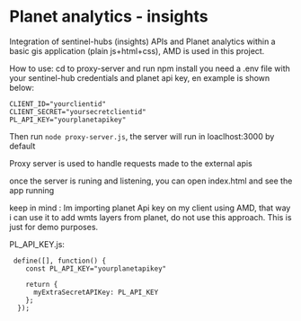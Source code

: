 # Planet analytics - insights
Integration of sentinel-hubs (insights) APIs and Planet analytics within a basic gis application (plain js+html+css), AMD is used in this project.

How to use:
cd to proxy-server and run npm install
you need a .env file with your sentinel-hub credentials and planet api key, en example is shown below:

```
CLIENT_ID="yourclientid"
CLIENT_SECRET="yoursecretclientid"
PL_API_KEY="yourplanetapikey"
```

Then run `node proxy-server.js`, the server will run in loaclhost:3000 by default

Proxy server is used to handle requests made to the external apis

once the server is runing and listening, you can open index.html and see the app running

keep in mind : Im importing planet Api key on my client using AMD, that way i can use it to add wmts layers from planet, do not use this approach. This is just for demo purposes.

PL_API_KEY.js:
```
 define([], function() {
    const PL_API_KEY="yourplanetapikey"
  
    return {
      myExtraSecretAPIKey: PL_API_KEY
    };
  });
```

